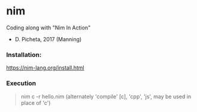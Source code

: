 # nim

Coding along with "Nim In Action"
- D. Picheta, 2017 (Manning)

### Installation:
https://nim-lang.org/install.html


### Execution
> nim c -r hello.nim
(alternately 'compile' [c], 'cpp', 'js', may be used in place of 'c')
